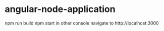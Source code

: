 # angular-node-application
  npm run build 
  npm start in other console
  navigate to http://localhost:3000
  
